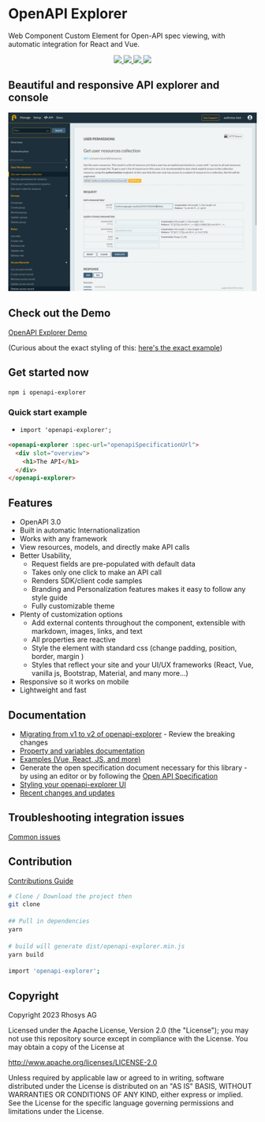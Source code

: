 # OpenAPI Explorer
Web Component Custom Element for Open-API spec viewing, with automatic integration for React and Vue.

<p align="center">
    <a href="./LICENSE" alt="apache 2.0 license">
      <img src="https://img.shields.io/badge/license-Apache%202.0-blue.svg">
    </a>
    <a href="https://badge.fury.io/js/openapi-explorer" alt="npm version">
        <img src="https://badge.fury.io/js/openapi-explorer.svg">
    </a>
    <a href="https://rhosys.ch/community" alt="npm version">
      <img src="https://img.shields.io/badge/community-Discord-purple.svg">
    </a>
    <a href="https://www.webcomponents.org/element/openapi-explorer" alt="published on webcomponents.org">
        <img src="https://img.shields.io/badge/webcomponents.org-OpenAPI%20Explorer-blue.svg?style=social">
    </a>
</p>


## Beautiful and responsive API explorer and console

<p>
  <a href="https://rhosys.github.io/openapi-explorer/#?route=get-/v1/users/-userId-/resources/-resourceUri-/permissions/-permission-" target="_blank">
    <img src="./docs/desktop-view.png" alt="Desktop demo image" width="800px">
  </a>
</p>

## Check out the Demo
[OpenAPI Explorer Demo](https://rhosys.github.io/openapi-explorer/#?route=get-/v1/users/-userId-/resources/-resourceUri-/permissions/-permission-)

(Curious about the exact styling of this: [here's the exact example](./docs/authress-example.vue))

## Get started now
`npm i openapi-explorer`

### Quick start example
* `import 'openapi-explorer';`

```html
<openapi-explorer :spec-url="openapiSpecificationUrl">
  <div slot="overview">
    <h1>The API</h1>
  </div>
</openapi-explorer>
```

## Features
- OpenAPI 3.0
- Built in automatic Internationalization
- Works with any framework
- View resources, models, and directly make API calls
- Better Usability, 
  - Request fields are pre-populated with default data
  - Takes only one click to make an API call
  - Renders SDK/client code samples
  - Branding and Personalization features makes it easy to follow any style guide
  - Fully customizable theme
- Plenty of customization options 
  - Add external contents throughout the component, extensible with markdown, images, links, and text
  - All properties are reactive
  - Style the element with standard css (change padding, position, border, margin )
  - Styles that reflect your site and your UI/UX frameworks (React, Vue, vanilla js, Bootstrap, Material, and many more...)
- Responsive so it works on mobile
- Lightweight and fast


## Documentation
* [Migrating from v1 to v2 of openapi-explorer](./CHANGELOG.md#2.0) - Review the breaking changes
* [Property and variables documentation](./docs/documentation.md)
* [Examples (Vue, React, JS, and more)](./docs/examples.md)
* Generate the open specification document necessary for this library - by using an editor or by following the [Open API Specification](https://github.com/OAI/OpenAPI-Specification/blob/main/versions/3.1.0.md)
* [Styling your openapi-explorer UI](./docs/styling.md)
* [Recent changes and updates](./CHANGELOG.md)

## Troubleshooting integration issues
[Common issues](./docs/troubleshooting.md)


## Contribution
[Contributions Guide](./CONTRIBUTING.md)

```bash
# Clone / Download the project then
git clone

## Pull in dependencies
yarn

# build will generate dist/openapi-explorer.min.js
yarn build 

import 'openapi-explorer';
```


## Copyright
Copyright 2023 Rhosys AG

Licensed under the Apache License, Version 2.0 (the "License");
you may not use this repository source except in compliance with the License.
You may obtain a copy of the License at

  http://www.apache.org/licenses/LICENSE-2.0

Unless required by applicable law or agreed to in writing, software
distributed under the License is distributed on an "AS IS" BASIS,
WITHOUT WARRANTIES OR CONDITIONS OF ANY KIND, either express or implied.
See the License for the specific language governing permissions and
limitations under the License.